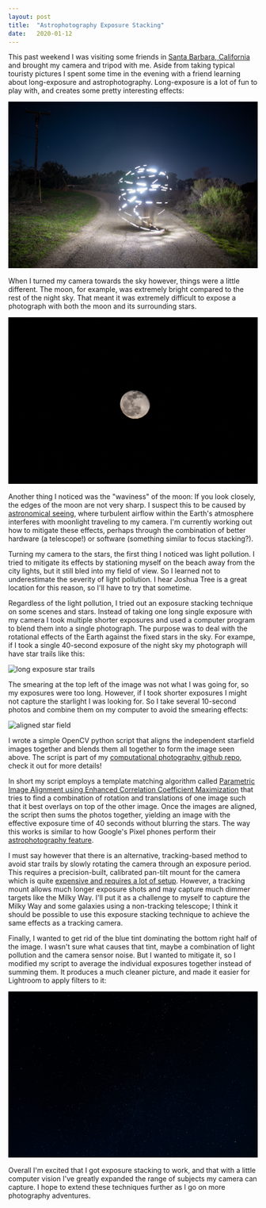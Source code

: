 ```yaml
---
layout: post
title:  "Astrophotography Exposure Stacking"
date:   2020-01-12
---
```

This past weekend I was visiting some friends in [Santa Barbara, California](https://goo.gl/maps/Wyk8eLGLn7WY6gFt8) and brought my camera and tripod with me. Aside from taking typical touristy pictures I spent some time in the evening with a friend learning about long-exposure and astrophotography. Long-exposure is a lot of fun to play with, and creates some pretty interesting effects:

![spinning light ball](/assets/spinning-light-ball-long-exposure.jpg)

When I turned my camera towards the sky however, things were a little different. The moon, for example, was extremely bright compared to the rest of the night sky. That meant it was extremely difficult to expose a photograph with both the moon and its surrounding stars.

![moon](/assets/ellwood-grove-moon.jpg)

Another thing I noticed was the "waviness" of the moon: If you look closely, the edges of the moon are not very sharp. I suspect this to be caused by [astronomical seeing](https://en.wikipedia.org/wiki/Astronomical_seeing), where turbulent airflow within the Earth's atmosphere interferes with moonlight traveling to my camera. I'm currently working out how to mitigate these effects, perhaps through the combination of better hardware (a telescope!) or software (something similar to focus stacking?).

Turning my camera to the stars, the first thing I noticed was light pollution. I tried to mitigate its effects by stationing myself on the beach away from the city lights, but it still bled into my field of view. So I learned not to underestimate the severity of light pollution. I hear Joshua Tree is a great location for this reason, so I'll have to try that sometime.

Regardless of the light pollution, I tried out an exposure stacking technique on some scenes and stars. Instead of taking one long single exposure with my camera I took multiple shorter exposures and used a computer program to blend them into a single photograph. The purpose was to deal with the rotational effects of the Earth against the fixed stars in the sky. For exampe, if I took a single 40-second exposure of the night sky my photograph will have star trails like this:

![long exposure star trails](/assets/ellwood-grove-star-trails.jpg)

The smearing at the top left of the image was not what I was going for, so my exposures were too long. However, if I took shorter exposures I might not capture the starlight I was looking for. So I take several 10-second photos and combine them on my computer to avoid the smearing effects:

![aligned star field](/assets/ellwood-grove-aligned-sum-starfield.jpg)

I wrote a simple OpenCV python script that aligns the independent starfield images together and blends them all together to form the image seen above. The script is part of my [computational photography github repo](https://github.com/masoug/computational-photography/blob/master/exposure-stacker/stack-exposures.py), check it out for more details!

In short my script employs a template matching algorithm called [Parametric Image Alignment using Enhanced Correlation Coefficient Maximization](https://ieeexplore.ieee.org/document/4515873) that tries to find a combination of rotation and translations of one image such that it best overlays on top of the other image. Once the images are aligned, the script then sums the photos together, yielding an image with the effective exposure time of 40 seconds without blurring the stars. The way this works is similar to how Google's Pixel phones perform their [astrophotography feature](https://ai.googleblog.com/2019/11/astrophotography-with-night-sight-on.html).

I must say however that there is an alternative, tracking-based method to avoid star trails by slowly rotating the camera through an exposure period. This requires a precision-built, calibrated pan-tilt mount for the camera which is quite [expensive and requires a lot of setup](https://www.ioptron.com/product-p/3550.htm). However, a tracking mount allows much longer exposure shots and may capture much dimmer targets like the Milky Way. I'll put it as a challenge to myself to capture the Milky Way and some galaxies using a non-tracking telescope; I think it should be possible to use this exposure stacking technique to achieve the same effects as a tracking camera.

Finally, I wanted to get rid of the blue tint dominating the bottom right half of the image. I wasn't sure what causes that tint, maybe a combination of light pollution and the camera sensor noise. But I wanted to mitigate it, so I modified my script to average the individual exposures together instead of summing them. It produces a much cleaner picture, and made it easier for Lightroom to apply filters to it:

![weighted average stacked exposures](/assets/weighted-average-stacked-exposures.jpg)

Overall I'm excited that I got exposure stacking to work, and that with a little computer vision I've greatly expanded the range of subjects my camera can capture. I hope to extend these techniques further as I go on more photography adventures.
